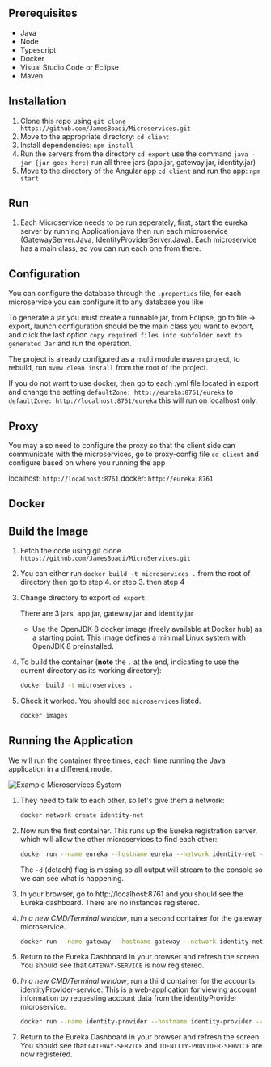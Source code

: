 
## Prerequisites

- Java
- Node
- Typescript
- Docker
- Visual Studio Code or Eclipse
- Maven

## Installation

1. Clone this repo using `git clone https://github.com/JamesBoadi/Microservices.git`
2. Move to the appropriate directory: `cd client`
3. Install dependencies: `npm install`
4. Run the servers from the directory `cd export` use the command `java -jar {jar goes here}` run all three jars (app.jar, gateway.jar, identity.jar)
5. Move to the directory of the Angular app `cd client` and run the app: `npm start`

## Run

1. Each Microservice needs to be run seperately, first, start the eureka server by running Application.java 
then run each microservice (GatewayServer.Java, IdentityProviderServer.Java). Each microservice has a main class, 
so you can run each one from there.

## Configuration

You can configure the database through the `.properties` file, for each microservice you can configure it to any database you like

To generate a jar you must create a runnable jar, from Eclipse, go to file -> export, launch configuration should be the main class 
you want to export, and click the last option `copy required files into subfolder next to generated Jar` and run the operation.

The project is already configured as a multi module maven project, to rebuild, run `mvmw clean install` from the root of the project.

If you do not want to use docker, then go to each .yml file located in export and change the setting `defaultZone: http://eureka:8761/eureka` to 
`defaultZone: http://localhost:8761/eureka` this will run on localhost only.

## Proxy

You may also need to configure the proxy so that the client side can communicate with the microservices, go to proxy-config file `cd client` and configure based on where you running the app

localhost: `http://localhost:8761`
docker: `http://eureka:8761`

## Docker

## Build the Image

1. Fetch the code using git clone `https://github.com/JamesBoadi/MicroServices.git`

2. You can either run `docker build -t microservices .` from the root of directory then go to step 4. or step 3. then step 4

3. Change directory to export `cd export`

	There are 3 jars, app.jar, gateway.jar and identity.jar

    * Use the OpenJDK 8 docker image (freely available at Docker hub) as a starting point. This image defines a minimal Linux system with OpenJDK 8 preinstalled.

4. To build the container (**note** the `.` at the end, indicating to use the current directory as its working directory):

    ```sh
    docker build -t microservices .
    ```

5. Check it worked. You should see `microservices` listed.

    ```sh
    docker images
    ```

## Running the Application

We will run the container three times, each time running the Java application in a different mode.

![Example Microservices System](mini-system.jpg)

1. They need to talk to each other, so let's give them a network:

    ```sh
    docker network create identity-net
    ```

2. Now run the first container. This runs up the Eureka registration server, which will allow the other microservices to find each other: 

    ```sh
    docker run --name eureka --hostname eureka --network identity-net -p 8761:8761 microservices java -jar app.jar reg
    ```

    The `-d` (detach) flag is missing so all output will stream to the console so we can see what is happening.
    
3. In your browser, go to http://localhost:8761 and you should see the Eureka dashboard. There are no instances registered.

4. _In a new CMD/Terminal window_, run a second container for the gateway microservice. 

    ```sh
	docker run --name gateway --hostname gateway --network identity-net -p 8081:8081 microservices java -jar gateway.jar gateway
    ```

5. Return to the Eureka Dashboard in your browser and refresh the screen.  You should see that `GATEWAY-SERVICE` is now registered.

6. _In a new CMD/Terminal window_, run a third container for the accounts identityProvider-service. This is a web-application for viewing account information by requesting account data from the identityProvider microservice.

    ```sh
	docker run --name identity-provider --hostname identity-provider --network identity-net -p 8082:8082 microservices java -jar identity.jar identity-provider
    ```

7. Return to the Eureka Dashboard in your browser and refresh the screen.  You should see that `GATEWAY-SERVICE` and `IDENTITY-PROVIDER-SERVICE` are now registered.
 
